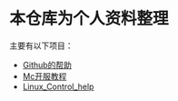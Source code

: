 # 本仓库为个人资料整理
主要有以下项目：
- [Github的帮助](https://github.com/Pleiadem/Chat_Prompts/blob/main/Git_Help.md)
- [Mc开服教程](https://github.com/Pleiadem/Chat_Prompts/blob/main/Mc%E5%BC%80%E6%9C%8D%E7%AE%80%E6%98%93%E6%95%99%E7%A8%8B)
- [Linux_Control_help](https://github.com/Pleiadem/Chat_Prompts/tree/main/Linux_Control_help)
